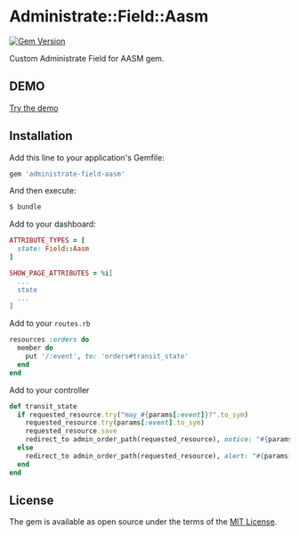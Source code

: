 # Administrate::Field::Aasm
[![Gem Version](https://badge.fury.io/rb/administrate-field-aasm.svg)](https://badge.fury.io/rb/administrate-field-aasm)

Custom Administrate Field for AASM gem.

## DEMO
[Try the demo](https://administrate-aasm-prototype.herokuapp.com/admin)

## Installation
Add this line to your application's Gemfile:

```ruby
gem 'administrate-field-aasm'
```

And then execute:
```bash
$ bundle
```

Add to your dashboard:
```ruby
ATTRIBUTE_TYPES = [
  state: Field::Aasm
]

SHOW_PAGE_ATTRIBUTES = %i[
  ...
  state
  ...
]
```

Add to your `routes.rb`
```ruby
resources :orders do
  member do
    put '/:event', to: 'orders#transit_state'
  end
end
```

Add to your controller
```ruby
def transit_state
  if requested_resource.try("may_#{params[:event]}?".to_sym)
    requested_resource.try(params[:event].to_sym)
    requested_resource.save
    redirect_to admin_order_path(requested_resource), notice: "#{params[:event].humanize} successfully."
  else
    redirect_to admin_order_path(requested_resource), alert: "#{params[:event].humanize} fail."
  end
end
```

## License
The gem is available as open source under the terms of the [MIT License](https://opensource.org/licenses/MIT).

